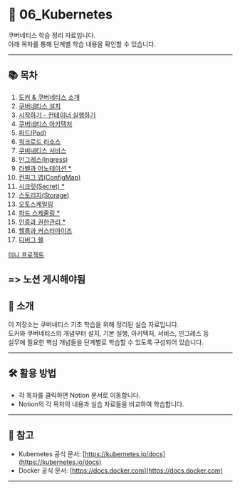 # 🚀 06_Kubernetes

쿠버네티스 학습 정리 자료입니다.  
아래 목차를 통해 단계별 학습 내용을 확인할 수 있습니다.

---

## 📚 목차

1. [도커 & 쿠버네티스 소개](https://www.notion.so/1-2731400eefa5802b84c6d16aff216525?pvs=21)  
2. [쿠버네티스 설치](https://www.notion.so/2-2731400eefa580f9a430ce1eae2e0aa2?pvs=21)  
3. [시작하기 - 컨테이너 실행하기](https://www.notion.so/3-2761400eefa580139f18dbab34b57729?pvs=21)  
4. [쿠버네티스 아키텍처](https://www.notion.so/4-2771400eefa580e08544cd37bdae99da?pvs=21)  
5. [파드(Pod)](https://www.notion.so/5-Pod-2771400eefa580dfb08cce4e4828fa5b?pvs=21)  
6. [워크로드 리소스](https://www.notion.so/6-2791400eefa580769e58dfca96cbe051?pvs=21)  
7. [쿠버네티스 서비스](https://www.notion.so/7-27a1400eefa580dea62cf82ee0a98ae5?pvs=21)  
8. [인그레스(Ingress)](https://www.notion.so/8-27d1400eefa5807e9eb2c27b77ba81ba?pvs=21)  
9. [라벨과 어노테이션 *](https://www.notion.so/9-27e1400eefa58050bea1f9b3ff32b9c8?pvs=21)  
10. [컨피그 맵(ConfigMap)](https://www.notion.so/10-ConfigMap-27f1400eefa580a8b8d4fb38b9e75369?pvs=21)  
11. [시크릿(Secret) *](https://www.notion.so/11-Secret-2801400eefa5804c95d0e7eff4f8ee33?pvs=21)
12. [스토리지(Storage)](https://www.notion.so/12-Storage-2801400eefa5805685c3ce35bc5a1f3b?pvs=21)
13. [오토스케일링](https://www.notion.so/13-28b1400eefa5801a859fe1e62b14c4d2?pvs=21)
14. [파드 스케줄링 *](https://www.notion.so/14-28b1400eefa580948783d6aa34c33296?pvs=21)
15. [인증과 권한관리 *](https://www.notion.so/15-28c1400eefa5808c8ff1e3b6ba378c44?pvs=21)
16. [헬름과 커스터마이즈](https://www.notion.so/16-28d1400eefa580f4b623d62590326e83?pvs=21)
17. [디버그 쉘](https://www.notion.so/17-28e1400eefa58052afa3e112816f3d3f?pvs=21)

[미니 프로젝트](https://www.notion.so/28e1400eefa58082bfdbd6d7976164df?pvs=21)

=> 노션 게시해야됨
---

## 📖 소개

이 저장소는 쿠버네티스 기초 학습을 위해 정리된 실습 자료입니다.  
도커와 쿠버네티스의 개념부터 설치, 기본 실행, 아키텍처, 서비스, 인그레스 등  
실무에 필요한 핵심 개념들을 단계별로 학습할 수 있도록 구성되어 있습니다.

---

## 🛠️ 활용 방법

- 각 목차를 클릭하면 Notion 문서로 이동합니다.
- Notion의 각 목차의 내용과 실습 자료들을 비교하여 학습합니다.

---

## 📌 참고

- Kubernetes 공식 문서: [https://kubernetes.io/docs](https://kubernetes.io/docs)  
- Docker 공식 문서: [https://docs.docker.com](https://docs.docker.com)  

---

<title> * : 수정 중!
